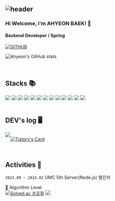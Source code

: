 ![header](https://capsule-render.vercel.app/api?type=waving&color=timeGradient&text=Welcome%20to%20Ahyeon's%20GitHub%20🌱&animation=twinkling&fontSize=35&fontAlignY=40&fontAlign=65&height=250)
---  

<div align="left">  
    
### Hi Welcome, i'm AHYEON BAEK! 👋

#### Backend Developer / Spring

[![GITHUB](https://hits.seeyoufarm.com/api/count/incr/badge.svg?url=https%3A%2F%2Fgithub.com%2Fahyeon-B&count_bg=%23BE93D4&icon=github.svg&icon_color=%23FFFFFF&title=GITHUB&edge_flat=false)](https://github.com/ahyeon-B)

![Ahyeon's GitHub stats](https://github-readme-stats.vercel.app/api?username=ahyeon-B&theme=cobalt&show_icons=true)
<br>  
<br>

## Stacks 📚
<img src="https://img.shields.io/badge/java-007396?style=for-the-badge&logo=java&logoColor=white"> <img src="https://img.shields.io/badge/python-3776AB?style=for-the-badge&logo=python&logoColor=white"> <img src="https://img.shields.io/badge/html5-E34F26?style=for-the-badge&logo=html5&logoColor=white"> <img src="https://img.shields.io/badge/css-1572B6?style=for-the-badge&logo=css3&logoColor=white"> <img src="https://img.shields.io/badge/javascript-F7DF1E?style=for-the-badge&logo=javascript&logoColor=black"> <img src="https://img.shields.io/badge/oracle-F80000?style=for-the-badge&logo=oracle&logoColor=white"> <img src="https://img.shields.io/badge/mysql-4479A1?style=for-the-badge&logo=mysql&logoColor=white"> <img src="https://img.shields.io/badge/node.js-339933?style=for-the-badge&logo=Node.js&logoColor=white"> <img src="https://img.shields.io/badge/spring-6DB33F?style=for-the-badge&logo=spring&logoColor=white"> <img src="https://img.shields.io/badge/bootstrap-7952B3?style=for-the-badge&logo=bootstrap&logoColor=white"> <img src="https://img.shields.io/badge/apache tomcat-F8DC75?style=for-the-badge&logo=apachetomcat&logoColor=white"> <img src="https://img.shields.io/badge/github-181717?style=for-the-badge&logo=github&logoColor=white"> <img src="https://img.shields.io/badge/git-F05032?style=for-the-badge&logo=git&logoColor=white">
<br>
<br>

## DEV's log 🖥️
<div style="display:flex; flex-direction:row;">
    <a href="https://byeongarigomgom.tistory.com">
        <img src="https://img.shields.io/badge/Tistory-000000?style=for-the-badge&logo=Tistory&logoColor=white"> 
    </a>
  
[![Tistory's Card](https://github-readme-tistory-card.vercel.app/api?name=byeongarigomgom&theme=kakao)](https://byeongarigomgom.tistory.com)
</div>
<br>

## Activities 🏃 
`2023.09 ~ 2024.02` UMC 5th Server(Node.js) 챌린저  

🥉 Algorithm Level  
[![Solved.ac 프로필](http://mazassumnida.wtf/api/v2/generate_badge?boj=kyile7189)](https://solved.ac/kyile7189)        <img src="http://mazandi.herokuapp.com/api?handle={kyile7189}&theme=warm"/>
